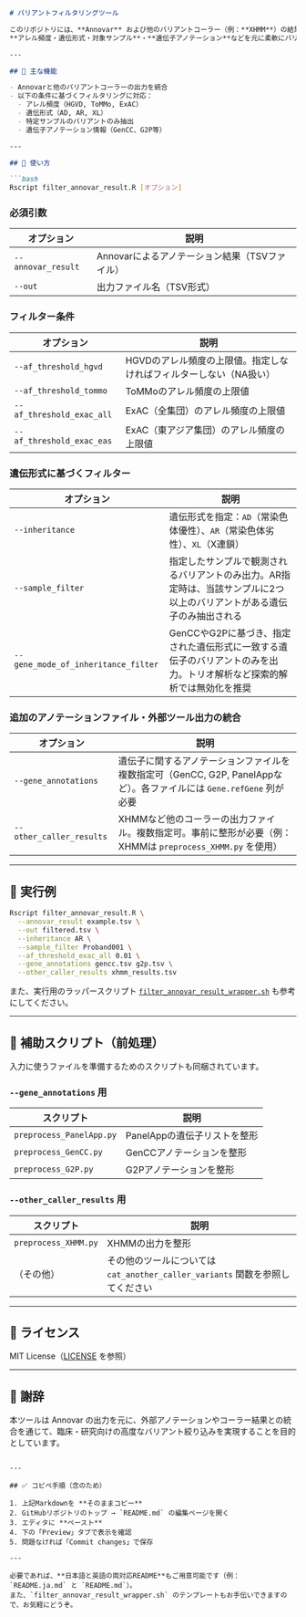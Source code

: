 ```markdown
# バリアントフィルタリングツール

このリポジトリには、**Annovar** および他のバリアントコーラー（例：**XHMM**）の結果を統合し、  
**アレル頻度・遺伝形式・対象サンプル**・**遺伝子アノテーション**などを元に柔軟にバリアントをフィルターするRスクリプト `filter_annovar_result.R` が含まれています。

---

## 📌 主な機能

- Annovarと他のバリアントコーラーの出力を統合
- 以下の条件に基づくフィルタリングに対応：
  - アレル頻度（HGVD, ToMMo, ExAC）
  - 遺伝形式（AD, AR, XL）
  - 特定サンプルのバリアントのみ抽出
  - 遺伝子アノテーション情報（GenCC、G2P等）

---

## 🔧 使い方

```bash
Rscript filter_annovar_result.R [オプション]
```

### 必須引数

| オプション | 説明 |
|------------|------|
| `--annovar_result` | Annovarによるアノテーション結果（TSVファイル） |
| `--out` | 出力ファイル名（TSV形式） |

### フィルター条件

| オプション | 説明 |
|------------|------|
| `--af_threshold_hgvd` | HGVDのアレル頻度の上限値。指定しなければフィルターしない（NA扱い） |
| `--af_threshold_tommo` | ToMMoのアレル頻度の上限値 |
| `--af_threshold_exac_all` | ExAC（全集団）のアレル頻度の上限値 |
| `--af_threshold_exac_eas` | ExAC（東アジア集団）のアレル頻度の上限値 |

### 遺伝形式に基づくフィルター

| オプション | 説明 |
|------------|------|
| `--inheritance` | 遺伝形式を指定：`AD`（常染色体優性）、`AR`（常染色体劣性）、`XL`（X連鎖） |
| `--sample_filter` | 指定したサンプルで観測されるバリアントのみ出力。AR指定時は、当該サンプルに2つ以上のバリアントがある遺伝子のみ抽出される |
| `--gene_mode_of_inheritance_filter` | GenCCやG2Pに基づき、指定された遺伝形式に一致する遺伝子のバリアントのみを出力。トリオ解析など探索的解析では無効化を推奨 |

### 追加のアノテーションファイル・外部ツール出力の統合

| オプション | 説明 |
|------------|------|
| `--gene_annotations` | 遺伝子に関するアノテーションファイルを複数指定可（GenCC, G2P, PanelAppなど）。各ファイルには `Gene.refGene` 列が必要 |
| `--other_caller_results` | XHMMなど他のコーラーの出力ファイル。複数指定可。事前に整形が必要（例：XHMMは `preprocess_XHMM.py` を使用） |

---

## 🧪 実行例

```bash
Rscript filter_annovar_result.R \
  --annovar_result example.tsv \
  --out filtered.tsv \
  --inheritance AR \
  --sample_filter Proband001 \
  --af_threshold_exac_all 0.01 \
  --gene_annotations gencc.tsv g2p.tsv \
  --other_caller_results xhmm_results.tsv
```

また、実行用のラッパースクリプト [`filter_annovar_result_wrapper.sh`](./filter_annovar_result_wrapper.sh) も参考にしてください。

---

## 🔨 補助スクリプト（前処理）

入力に使うファイルを準備するためのスクリプトも同梱されています。

### `--gene_annotations` 用

| スクリプト | 説明 |
|------------|------|
| `preprocess_PanelApp.py` | PanelAppの遺伝子リストを整形 |
| `preprocess_GenCC.py` | GenCCアノテーションを整形 |
| `preprocess_G2P.py` | G2Pアノテーションを整形 |

### `--other_caller_results` 用

| スクリプト | 説明 |
|------------|------|
| `preprocess_XHMM.py` | XHMMの出力を整形 |
| （その他） | その他のツールについては `cat_another_caller_variants` 関数を参照してください |

---

## 📄 ライセンス

MIT License（[LICENSE](./LICENSE) を参照）

---

## 🙏 謝辞

本ツールは Annovar の出力を元に、外部アノテーションやコーラー結果との統合を通じて、臨床・研究向けの高度なバリアント絞り込みを実現することを目的としています。
```

---

## ✅ コピペ手順（念のため）

1. 上記Markdownを **そのままコピー**  
2. GitHubリポジトリのトップ → `README.md` の編集ページを開く  
3. エディタに **ペースト**  
4. 下の「Preview」タブで表示を確認  
5. 問題なければ「Commit changes」で保存

---

必要であれば、**日本語と英語の両対応README**もご用意可能です（例：`README.ja.md` と `README.md`）。  
また、`filter_annovar_result_wrapper.sh` のテンプレートもお手伝いできますので、お気軽にどうぞ。
